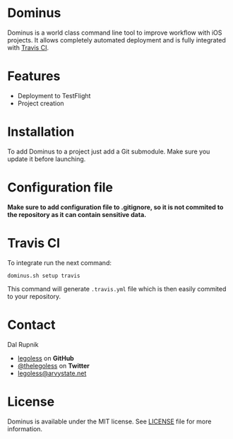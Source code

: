Dominus
=======

Dominus is a world class command line tool to improve workflow with iOS projects. It allows completely automated deployment and is fully integrated with [Travis CI](https://travis-ci.com). 

# Features

- Deployment to TestFlight
- Project creation

# Installation

To add Dominus to a project just add a Git submodule. Make sure you update it before launching.

# Configuration file

**Make sure to add configuration file to .gitignore, so it is not commited to the repository as it can contain sensitive data.**

# Travis CI

To integrate run the next command:

`dominus.sh setup travis`

This command will generate `.travis.yml` file which is then easily commited to your repository.

Contact
======

Dal Rupnik

- [legoless](https://github.com/legoless) on **GitHub**
- [@thelegoless](https://twitter.com/thelegoless) on **Twitter**
- [legoless@arvystate.net](mailto:legoless@arvystate.net)

License
======

Dominus is available under the MIT license. See [LICENSE](https://github.com/Legoless/Dominus/blob/master/LICENSE) file for more information.
